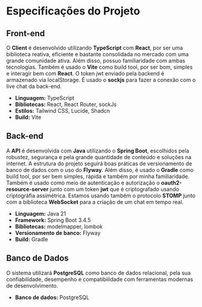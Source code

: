 # Especificações do Projeto

## Front-end

O **Client** é desenvolvido utilizando **TypeScript** com **React**, por ser uma biblioteca reativa, eficiente e bastante consolidada no mercado com uma grande comunidade ativa. Além disso, possuo familiaridade com ambas tecnologias. Também é usado o **Vite** como build tool, por ser bom, simples e interagir bem com **React**. O token jwt enviado pela backend é armazenado via localStorage. É usado o **sockjs** para fazer a conexão com o live chat da back-end.

- **Linguagem:** TypeScript
- **Bibliotecas:** React, React Router, sockJs
- **Estilos:** Tailwind CSS, Lucide, Shadcn
- **Build:** Vite

## Back-end

A **API** é desenvolvida com **Java** utilizando o **Spring Boot**, escolhidos pela robustez, segurança e pela grande quantidade de conteúdo e soluções na internet. A estrutura do projeto seguirá boas práticas de versionamento de banco de dados com o uso do **Flyway**. Além disso, é usado o **Gradle** como build tool, por ser bem simples, rápida e também por minha familiaridade. Também é usado como meio de autenticação e autorização o **oauth2-resource-server** junto com um token **jwt** que é criptografado usando criptográfia assimétrica. Estamos usando também o protocolo **STOMP** junto com a biblioteca **WebSocket** para a criação de um chat em tempo real.

- **Linguagem:** Java 21
- **Framework:** Spring Boot 3.4.5
- **Bibliotecas:** modelmapper, lombok
- **Versionamento de banco:** Flyway
- **Build:** Gradle

## Banco de Dados

O sistema utilizará **PostgreSQL** como banco de dados relacional, pela sua confiabilidade, desempenho e compatibilidade com ferramentas modernas de desenvolvimento.

- **Banco de dados:** PostgreSQL
